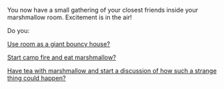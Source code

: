 You now have a small gathering of your closest friends inside
your marshmallow room. Excitement is in the air!

Do you:

[Use room as a giant bouncy house?](bouncy_house/jumparound.md)

[Start camp fire and eat marshmallow?](camp_fire/eat_marshmallow.md)

[Have tea with marshmallow and start a discussion of how such a strange thing could happen?](start_discussion/discuss.md)

